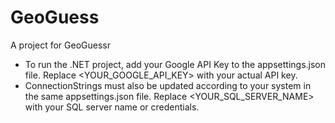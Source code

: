 # GeoGuess
 A project for GeoGuessr
 
* To run the .NET project, add your Google API Key to the appsettings.json file. Replace <YOUR_GOOGLE_API_KEY> with your actual API key.
* ConnectionStrings must also be updated according to your system in the same appsettings.json file. Replace <YOUR_SQL_SERVER_NAME> with your SQL server name or credentials.
